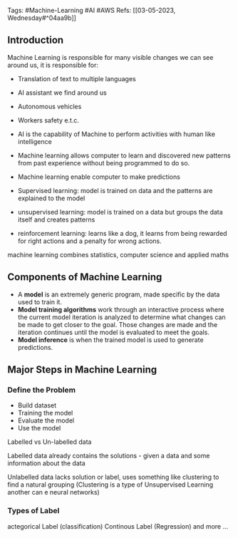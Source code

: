 Tags: #Machine-Learning #AI #AWS 
Refs: [[03-05-2023, Wednesday#^04aa9b]]

## Introduction
Machine Learning is responsible for many visible changes we can see around us, it is responsible for:
- Translation of text to multiple languages
- AI assistant we find around us
- Autonomous vehicles
- Workers safety e.t.c.

- AI is the capability of Machine to perform activities with human like intelligence
- Machine learning allows computer to learn and discovered  new patterns from past experience without being programmed to do so.
- Machine learning enable computer to make predictions
- Supervised learning: model is trained on data and the patterns are explained to the model
- unsupervised learning: model is trained on a data but groups the data itself and creates patterns
- reinforcement learning: learns like a dog, it learns from being rewarded for right actions and a penalty for wrong actions.

machine learning combines statistics, computer science and applied maths

## Components of Machine Learning
-   A **model** is an extremely generic program, made specific by the data used to train it.
-   **Model training algorithms** work through an interactive process where the current model iteration is analyzed to determine what changes can be made to get closer to the goal. Those changes are made and the iteration continues until the model is evaluated to meet the goals.
-   **Model inference** is when the trained model is used to generate predictions.

## Major Steps in Machine Learning
### Define the Problem

- Build dataset
- Training the model
- Evaluate the model
- Use the model

Labelled vs Un-labelled data

Labelled data already contains the solutions - given a data and some information about the data

Unlabelled data lacks solution or label, uses something like clustering to find a natural grouping (Clustering is a type of Unsupervised Learning another can e neural networks)

### Types of Label
actegorical Label (classification)
Continous Label (Regression)
and more ...